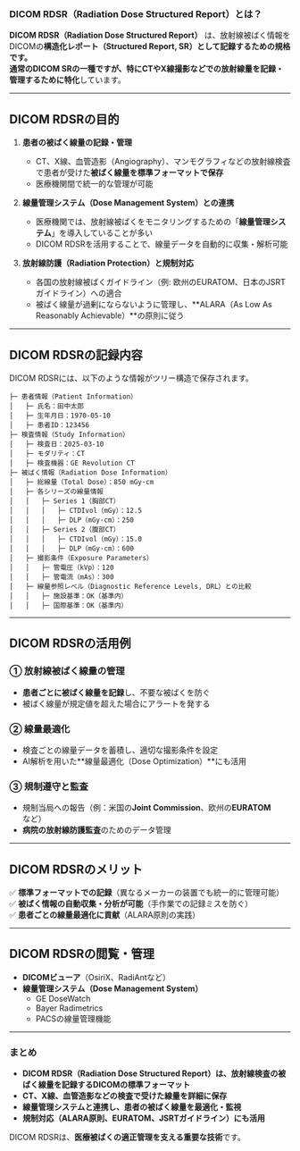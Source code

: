 ### **DICOM RDSR（Radiation Dose Structured Report）とは？**  
**DICOM RDSR（Radiation Dose Structured Report）** は、放射線被ばく情報をDICOMの**構造化レポート（Structured Report, SR）**として記録するための規格です。  
通常のDICOM SRの一種ですが、特に**CTやX線撮影などでの放射線量を記録・管理するために特化**しています。  

---

## **DICOM RDSRの目的**
1. **患者の被ばく線量の記録・管理**
   - CT、X線、血管造影（Angiography）、マンモグラフィなどの放射線検査で患者が受けた**被ばく線量を標準フォーマットで保存**  
   - 医療機関間で統一的な管理が可能  

2. **線量管理システム（Dose Management System）との連携**
   - 医療機関では、放射線被ばくをモニタリングするための「**線量管理システム**」を導入していることが多い  
   - DICOM RDSRを活用することで、線量データを自動的に収集・解析可能  

3. **放射線防護（Radiation Protection）と規制対応**
   - 各国の放射線被ばくガイドライン（例: 欧州のEURATOM、日本のJSRTガイドライン）への適合  
   - 被ばく線量が過剰にならないように管理し、**ALARA（As Low As Reasonably Achievable）**の原則に従う  

---

## **DICOM RDSRの記録内容**
DICOM RDSRには、以下のような情報がツリー構造で保存されます。  

```
├─ 患者情報（Patient Information）
│   ├─ 氏名：田中太郎
│   ├─ 生年月日：1970-05-10
│   ├─ 患者ID：123456
├─ 検査情報（Study Information）
│   ├─ 検査日：2025-03-10
│   ├─ モダリティ：CT
│   ├─ 検査機器：GE Revolution CT
├─ 被ばく情報（Radiation Dose Information）
│   ├─ 総線量（Total Dose）：850 mGy·cm
│   ├─ 各シリーズの線量情報
│   │   ├─ Series 1（胸部CT）
│   │   │   ├─ CTDIvol（mGy）：12.5
│   │   │   ├─ DLP（mGy·cm）：250
│   │   ├─ Series 2（腹部CT）
│   │   │   ├─ CTDIvol（mGy）：15.0
│   │   │   ├─ DLP（mGy·cm）：600
│   ├─ 撮影条件（Exposure Parameters）
│   │   ├─ 管電圧（kVp）：120
│   │   ├─ 管電流（mAs）：300
│   ├─ 線量参照レベル（Diagnostic Reference Levels, DRL）との比較
│   │   ├─ 施設基準：OK（基準内）
│   │   ├─ 国際基準：OK（基準内）
```

---

## **DICOM RDSRの活用例**
### **① 放射線被ばく線量の管理**
- **患者ごとに被ばく線量を記録**し、不要な被ばくを防ぐ  
- 被ばく線量が規定値を超えた場合にアラートを発する  

### **② 線量最適化**
- 検査ごとの線量データを蓄積し、適切な撮影条件を設定  
- AI解析を用いた**線量最適化（Dose Optimization）**にも活用  

### **③ 規制遵守と監査**
- 規制当局への報告（例：米国の**Joint Commission**、欧州の**EURATOM**など）  
- **病院の放射線防護監査**のためのデータ管理  

---

## **DICOM RDSRのメリット**
✅ **標準フォーマットでの記録**（異なるメーカーの装置でも統一的に管理可能）  
✅ **被ばく情報の自動収集・分析が可能**（手作業での記録ミスを防ぐ）  
✅ **患者ごとの線量最適化に貢献**（ALARA原則の実践）  

---

## **DICOM RDSRの閲覧・管理**
- **DICOMビューア**（OsiriX、RadiAntなど）  
- **線量管理システム（Dose Management System）**  
  - GE DoseWatch  
  - Bayer Radimetrics  
  - PACSの線量管理機能  

---

### **まとめ**
- **DICOM RDSR（Radiation Dose Structured Report）は、放射線検査の被ばく線量を記録するDICOMの標準フォーマット**  
- **CT、X線、血管造影などの検査で受けた線量を詳細に保存**  
- **線量管理システムと連携し、患者の被ばく線量を最適化・監視**  
- **規制対応（ALARA原則、EURATOM、JSRTガイドライン）にも活用**  

DICOM RDSRは、**医療被ばくの適正管理を支える重要な技術**です。